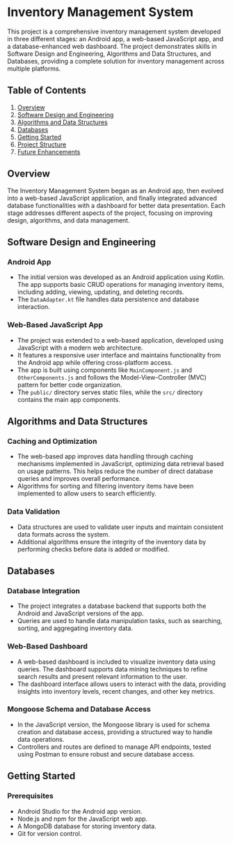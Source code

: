 # Inventory Management System

This project is a comprehensive inventory management system developed in three different stages: an Android app, a web-based JavaScript app, and a database-enhanced web dashboard. The project demonstrates skills in Software Design and Engineering, Algorithms and Data Structures, and Databases, providing a complete solution for inventory management across multiple platforms.

## Table of Contents
1. [Overview](#overview)
2. [Software Design and Engineering](#software-design-and-engineering)
3. [Algorithms and Data Structures](#algorithms-and-data-structures)
4. [Databases](#databases)
5. [Getting Started](#getting-started)
6. [Project Structure](#project-structure)
7. [Future Enhancements](#future-enhancements)

## Overview

The Inventory Management System began as an Android app, then evolved into a web-based JavaScript application, and finally integrated advanced database functionalities with a dashboard for better data presentation. Each stage addresses different aspects of the project, focusing on improving design, algorithms, and data management.

## Software Design and Engineering

### Android App
- The initial version was developed as an Android application using Kotlin. The app supports basic CRUD operations for managing inventory items, including adding, viewing, updating, and deleting records.
- The `DataAdapter.kt` file handles data persistence and database interaction.

### Web-Based JavaScript App
- The project was extended to a web-based application, developed using JavaScript with a modern web architecture.
- It features a responsive user interface and maintains functionality from the Android app while offering cross-platform access.
- The app is built using components like `MainComponent.js` and `OtherComponents.js` and follows the Model-View-Controller (MVC) pattern for better code organization.
- The `public/` directory serves static files, while the `src/` directory contains the main app components.

## Algorithms and Data Structures

### Caching and Optimization
- The web-based app improves data handling through caching mechanisms implemented in JavaScript, optimizing data retrieval based on usage patterns. This helps reduce the number of direct database queries and improves overall performance.
- Algorithms for sorting and filtering inventory items have been implemented to allow users to search efficiently.

### Data Validation
- Data structures are used to validate user inputs and maintain consistent data formats across the system.
- Additional algorithms ensure the integrity of the inventory data by performing checks before data is added or modified.

## Databases

### Database Integration
- The project integrates a database backend that supports both the Android and JavaScript versions of the app.
- Queries are used to handle data manipulation tasks, such as searching, sorting, and aggregating inventory data.

### Web-Based Dashboard
- A web-based dashboard is included to visualize inventory data using queries. The dashboard supports data mining techniques to refine search results and present relevant information to the user.
- The dashboard interface allows users to interact with the data, providing insights into inventory levels, recent changes, and other key metrics.

### Mongoose Schema and Database Access
- In the JavaScript version, the Mongoose library is used for schema creation and database access, providing a structured way to handle data operations.
- Controllers and routes are defined to manage API endpoints, tested using Postman to ensure robust and secure database access.

## Getting Started

### Prerequisites
- Android Studio for the Android app version.
- Node.js and npm for the JavaScript web app.
- A MongoDB database for storing inventory data.
- Git for version control.
